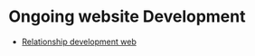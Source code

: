 
# Ongoing website Development

 -  [Relationship development web](https://georgeeliotarchive.github.io/relationship/)